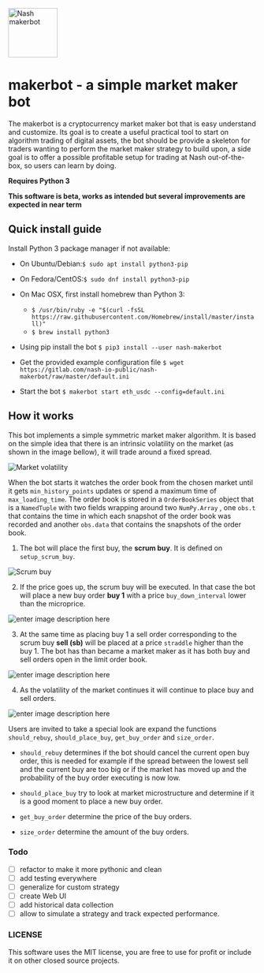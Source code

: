 <img src="docs/fig/bot.png" align="center" width="100" alt="Nash makerbot">

# makerbot - a simple market maker bot
The makerbot is a cryptocurrency market maker bot that is easy understand and customize. Its goal is to create a useful practical tool to start on algorithm trading of digital assets, the bot should be provide a skeleton for traders wanting to perform the market maker strategy to build upon, a side goal is to offer a possible profitable setup for trading at Nash out-of-the-box, so users can learn by doing.

**Requires Python 3**

**This software is beta,  works as intended but several improvements are expected in near term**

## Quick install guide
 Install Python 3 package manager if not available:

* On Ubuntu/Debian:``$ sudo apt install python3-pip``
* On Fedora/CentOS:``$ sudo dnf install python3-pip``
* On Mac OSX, first install homebrew than Python 3:
	* ``$ /usr/bin/ruby -e "$(curl -fsSL https://raw.githubusercontent.com/Homebrew/install/master/install)"``
	* ``$ brew install python3``

* Using pip install the bot
``$ pip3 install --user nash-makerbot``
* Get the provided example configuration file
``$ wget https://gitlab.com/nash-io-public/nash-makerbot/raw/master/default.ini``
* Start the bot
``$ makerbot start eth_usdc --config=default.ini``

## How it works
This bot implements a simple symmetric market maker algorithm. It is based on the simple idea that there is an intrinsic volatility on the market (as shown in the image bellow), it will trade around a fixed spread.

![Market volatility](docs/fig/0_start.png)

 When the bot starts it watches the order book from the chosen market until it gets `min_history_points` updates or spend a maximum time of `max_loading_time`. The order book is stored in a `OrderBookSeries` object that is a `NamedTuple`  with two fields wrapping around two `NumPy.Array` , one `obs.t` that contains the time in which each snapshot of the order book was recorded and another `obs.data` that contains the snapshots of the order book.


1. The bot will place the first buy, the **scrum buy**. It is defined on `setup_scrum_buy`.

![Scrum buy](docs/fig/1_scrum_buy.png)

2. If the price goes up, the scrum buy will be executed. In that case the bot will place a new buy order **buy 1** with a price `buy_down_interval` lower than the microprice.

![enter image description here](docs/fig/2_buy_1.png)

3. At the same time as placing buy 1 a sell order corresponding to the scrum buy **sell (sb)** will be placed at a price `straddle` higher than the buy 1. The bot has than became a market maker as it has both buy and sell orders open in the limit order book.

![enter image description here](docs/fig/3_maker1.png)

4. As the volatility of the market continues it will continue to place buy and sell orders.

![enter image description here](docs/fig/4_maker2.png)

Users are invited to take a special look are expand the functions `should_rebuy`, `should_place_buy`, `get_buy_order` and `size_order`.

* `should_rebuy` determines if the bot should cancel the current open buy order, this is needed for example if the spread between the lowest sell and the current buy are too big or if the market has moved up and the probability of the buy order executing is now low.

* `should_place_buy` try to look at market microstructure and determine if it is a good moment to place a new buy order.

* `get_buy_order` determine the price of the buy orders.

* `size_order` determine the amount of the buy orders.

### Todo
- [ ] refactor to make it more pythonic and clean
- [ ] add testing everywhere
- [ ] generalize for custom strategy
- [ ] create Web UI
- [ ] add historical data collection
- [ ] allow to simulate a strategy and track expected performance.

### LICENSE
This software uses the MIT license, you are free to use for profit or include it on other closed source projects.
